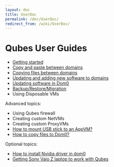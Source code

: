 ```yaml
---
layout: doc
title: UserDoc
permalink: /doc/UserDoc/
redirect_from: /wiki/UserDoc/
---
```


Qubes User Guides
=================

-   [Getting started](/doc/GettingStarted)
-   [Copy and paste between domains](/doc/CopyPaste)
-   [Copying files between domains](/doc/CopyingFiles)
-   [Updating and adding new software to domains](/doc/SoftwareUpdateVM)
-   [Updating software in Dom0](/doc/SoftwareUpdateDom0)
-   [Backup/Restore/Migration](/doc/BackupRestore)
-   Using Disposable VMs

Advanced topics:

-   Using Qubes firewall
-   Creating custom NetVMs
-   Creating custom ProxyVMs
-   [How to mount USB stick to an AppVM?](/doc/StickMounting)
-   [How to copy files to Dom0?](/doc/CopyToDomZero)

Optional topics:

-   [How to install Nvidia driver in dom0](/doc/InstallNvidiaDriver)
-   [Getting Sony Vaio Z laptop to work with Qubes](/doc/SonyVaioTinkering)

